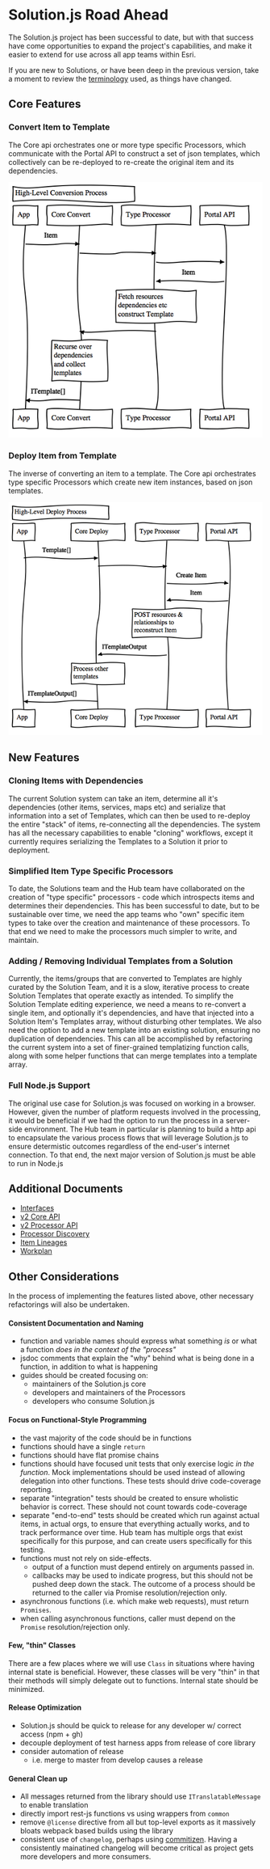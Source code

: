 # Solution.js Road Ahead

The Solution.js project has been successful to date, but with that success have come opportunities to expand the project's capabilities, and make it easier to extend for use across all app teams within Esri.

If you are new to Solutions, or have been deep in the previous version, take a moment to review the [terminology](./terminology.md) used, as things have changed.

## Core Features

### Convert Item to Template

The Core api orchestrates one or more type specific Processors, which communicate with the Portal API to construct a set of json templates, which collectively can be re-deployed to re-create the original item and its dependencies.

![Conversion to Template](./diagrams/convert-high-level.png)


### Deploy Item from Template

The inverse of converting an item to a template. The Core api orchestrates type specific Processors which create new item instances, based on json templates.

![Deployment from Template](./diagrams/deploy-high-level.png)

## New Features

### Cloning Items with Dependencies
The current Solution system can take an item, determine all it's dependencies (other items, services, maps etc) and serialize that information into a set of Templates, which can then be used to re-deploy the entire "stack" of items, re-connecting all the dependencies. The system has all the necessary capabilities to enable "cloning" workflows, except it currently requires serializing the Templates to a Solution it prior to deployment.

### Simplified Item Type Specific Processors
To date, the Solutions team and the Hub team have collaborated on the creation of "type specific" processors - code which introspects items and determines their dependencies. This has been successful to date, but to be sustainable over time, we need the app teams who "own" specific item types to take over the creation and maintenance of these processors. To that end we need to make the processors much simpler to write, and maintain.

### Adding / Removing Individual Templates from a Solution
Currently, the items/groups that are converted to Templates are highly curated by the Solution Team, and it is a slow, iterative process to create Solution Templates that operate exactly as intended. To simplify the Solution Template editing experience, we need a means to re-convert a single item, and optionally it's dependencies, and have that injected into a Solution Item's Templates array, without disturbing other templates. We also need the option to add a new template into an existing solution, ensuring no duplication of dependencies. This can all be accomplished by refactoring the current system into a set of finer-grained templatizing function calls, along with some helper functions that can merge templates into a template array.

### Full Node.js Support
The original use case for Solution.js was focused on working in a browser. However, given the number of platform requests involved in the processing, it would be beneficial if we had the option to run the process in a server-side environment. The Hub team in particular is planning to build a http api to encapsulate the various process flows that will leverage Solution.js to ensure determistic outcomes regardless of the end-user's internet connection. To that end, the next major version of Solution.js must be able to run in Node.js

## Additional Documents
- [Interfaces](./interfaces.md)
- [v2 Core API](./core-api.md)
- [v2 Processor API](./processor-api.md)
- [Processor Discovery](./processor-discovery.md)
- [Item Lineages](./lineage.md)
- [Workplan](./workplan.md)

## Other Considerations

In the process of implementing the features listed above, other necessary refactorings will also be undertaken. 

#### Consistent Documentation and Naming
- function and variable names should express what something _is_ or what a function _does_ *in the context of the "process"*
- jsdoc comments that explain the "why" behind what is being done in a function, in addition to what is happening
- guides should be created focusing on: 
    - maintainers of the Solution.js core
    - developers and maintainers of the Processors
    - developers who consume Solution.js

#### Focus on Functional-Style Programming
- the vast majority of the code should be in functions
- functions should have a single `return`
- functions should have flat promise chains
- functions should have focused unit tests that only exercise logic _in the function_. Mock implementations should be used instead of allowing delegation into other functions. These tests should drive code-coverage reporting.
- separate "integration" tests should be created to ensure wholistic behavior is correct. These should not count towards code-coverage
- separate "end-to-end" tests should be created which run against actual items, in actual orgs, to ensure that everything actually works, and to track performance over time. Hub team has multiple orgs that exist specifically for this purpose, and can create users specifically for this testing.
- functions must not rely on side-effects. 
    - output of a function must depend entirely on arguments passed in.
    - callbacks may be used to indicate progress, but this should not be pushed deep down the stack. The outcome of a process should be returned to the caller via Promise resolution/rejection only.
- asynchronous functions (i.e. which make web requests), must return `Promises`.
- when calling asynchronous functions, caller must depend on the `Promise` resolution/rejection only.

#### Few, "thin" Classes
There are a few places where we will use `Class` in situations where having internal state is beneficial. However, these classes will be very "thin" in that their methods will simply delegate out to functions. Internal state should be minimized.

#### Release Optimization
- Solution.js should be quick to release for any developer w/ correct access (npm + gh)
- decouple deployment of test harness apps from release of core library
- consider automation of release
    - i.e. merge to master from develop causes a release

#### General Clean up
- All messages returned from the library should use `ITranslatableMessage` to enable translation
- directly import rest-js functions vs using wrappers from `common`
- remove `@license` directive from all but top-level exports as it massively bloats webpack based builds using the library
- consistent use of `changelog`, perhaps using [commitizen](https://github.com/commitizen/cz-cli). Having a consistently mainatined changelog will become critical as project gets more developers and more consumers.



